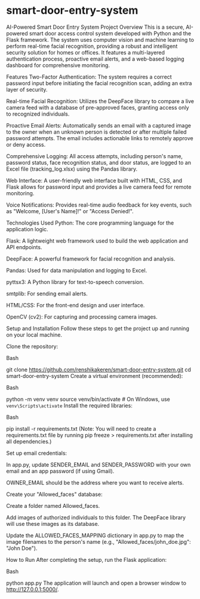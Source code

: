 # smart-door-entry-system
AI-Powered Smart Door Entry System
Project Overview
This is a secure, AI-powered smart door access control system developed with Python and the Flask framework. The system uses computer vision and machine learning to perform real-time facial recognition, providing a robust and intelligent security solution for homes or offices. It features a multi-layered authentication process, proactive email alerts, and a web-based logging dashboard for comprehensive monitoring.

Features
Two-Factor Authentication: The system requires a correct password input before initiating the facial recognition scan, adding an extra layer of security.

Real-time Facial Recognition: Utilizes the DeepFace library to compare a live camera feed with a database of pre-approved faces, granting access only to recognized individuals.

Proactive Email Alerts: Automatically sends an email with a captured image to the owner when an unknown person is detected or after multiple failed password attempts. The email includes actionable links to remotely approve or deny access.

Comprehensive Logging: All access attempts, including person's name, password status, face recognition status, and door status, are logged to an Excel file (tracking_log.xlsx) using the Pandas library.

Web Interface: A user-friendly web interface built with HTML, CSS, and Flask allows for password input and provides a live camera feed for remote monitoring.

Voice Notifications: Provides real-time audio feedback for key events, such as "Welcome, [User's Name]!" or "Access Denied!".

Technologies Used
Python: The core programming language for the application logic.

Flask: A lightweight web framework used to build the web application and API endpoints.

DeepFace: A powerful framework for facial recognition and analysis.

Pandas: Used for data manipulation and logging to Excel.

pyttsx3: A Python library for text-to-speech conversion.

smtplib: For sending email alerts.

HTML/CSS: For the front-end design and user interface.

OpenCV (cv2): For capturing and processing camera images.

Setup and Installation
Follow these steps to get the project up and running on your local machine.

Clone the repository:

Bash

git clone https://github.com/renshikakeren/smart-door-entry-system.git
cd smart-door-entry-system
Create a virtual environment (recommended):

Bash

python -m venv venv
source venv/bin/activate  # On Windows, use `venv\Scripts\activate`
Install the required libraries:

Bash

pip install -r requirements.txt
(Note: You will need to create a requirements.txt file by running pip freeze > requirements.txt after installing all dependencies.)

Set up email credentials:

In app.py, update SENDER_EMAIL and SENDER_PASSWORD with your own email and an app password (if using Gmail).

OWNER_EMAIL should be the address where you want to receive alerts.

Create your "Allowed_faces" database:

Create a folder named Allowed_faces.

Add images of authorized individuals to this folder. The DeepFace library will use these images as its database.

Update the ALLOWED_FACES_MAPPING dictionary in app.py to map the image filenames to the person's name (e.g., "Allowed_faces/john_doe.jpg": "John Doe").

How to Run
After completing the setup, run the Flask application:

Bash

python app.py
The application will launch and open a browser window to http://127.0.0.1:5000/.
